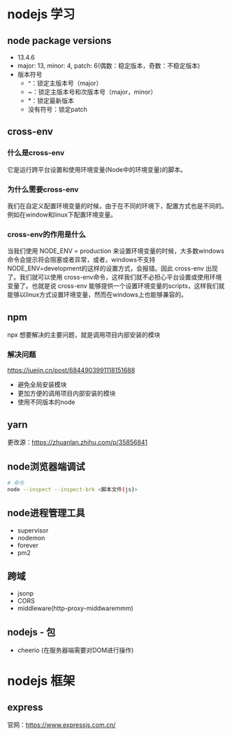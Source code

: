 # nodejs 学习

## node package versions
- 13.4.6
- major: 13, minor: 4, patch: 6(偶数：稳定版本，奇数：不稳定版本)
- 版本符号
    - ^：锁定主版本号（major）
    - ~：锁定主版本号和次版本号（major，minor）
    - *：锁定最新版本
    - 没有符号：锁定patch


## cross-env
### 什么是cross-env
它是运行跨平台设置和使用环境变量(Node中的环境变量)的脚本。

### 为什么需要cross-env
我们在自定义配置环境变量的时候，由于在不同的环境下，配置方式也是不同的。例如在window和linux下配置环境变量。

### cross-env的作用是什么
当我们使用 NODE_ENV = production 来设置环境变量的时候，大多数windows命令会提示将会阻塞或者异常，或者，windows不支持NODE_ENV=development的这样的设置方式，会报错。因此 cross-env 出现了。我们就可以使用 cross-env命令，这样我们就不必担心平台设置或使用环境变量了。也就是说 cross-env 能够提供一个设置环境变量的scripts，这样我们就能够以linux方式设置环境变量，然而在windows上也能够兼容的。



## npm
npx 想要解决的主要问题，就是调用项目内部安装的模块

### 解决问题
https://juejin.cn/post/6844903991118151688
- 避免全局安装模块
- 更加方便的调用项目内部安装的模块
- 使用不同版本的node


## yarn
更改源：https://zhuanlan.zhihu.com/p/35856841


## node浏览器端调试
```bash
# 命令
node --inspect --inspect-brk <脚本文件(js)>
```


## node进程管理工具
- supervisor
- nodemon
- forever
- pm2


## 跨域
- jsonp
- CORS
- middleware(http-proxy-middwaremmm)


## nodejs - 包
- cheerio (在服务器端需要对DOM进行操作)


# nodejs 框架
## express
官网：https://www.expressjs.com.cn/
